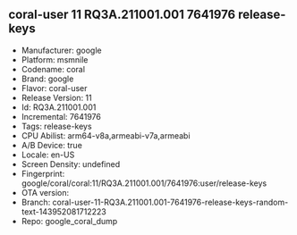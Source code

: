 ## coral-user 11 RQ3A.211001.001 7641976 release-keys
- Manufacturer: google
- Platform: msmnile
- Codename: coral
- Brand: google
- Flavor: coral-user
- Release Version: 11
- Id: RQ3A.211001.001
- Incremental: 7641976
- Tags: release-keys
- CPU Abilist: arm64-v8a,armeabi-v7a,armeabi
- A/B Device: true
- Locale: en-US
- Screen Density: undefined
- Fingerprint: google/coral/coral:11/RQ3A.211001.001/7641976:user/release-keys
- OTA version: 
- Branch: coral-user-11-RQ3A.211001.001-7641976-release-keys-random-text-143952081712223
- Repo: google_coral_dump
